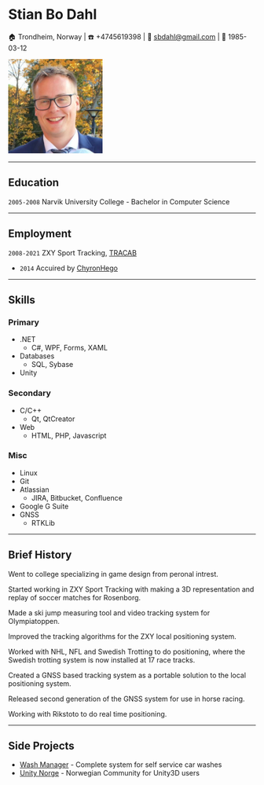 # Stian Bo Dahl

:house: Trondheim, Norway | :phone: +4745619398 | :email: sbdahl@gmail.com | :birthday: 1985-03-12 

<img src="profile_picture.jpg" width="192" height="192"  />

---

## Education

`2005-2008` Narvik University College - Bachelor in Computer Science

---

## Employment

`2008-2021` ZXY Sport Tracking, [TRACAB](https://tracab.com/)
 * `2014` Accuired by [ChyronHego](https://chyronhego.com/)

---

## Skills

### Primary
* .NET 
    * C#, WPF, Forms, XAML
* Databases
    * SQL, Sybase
* Unity

### Secondary
* C/C++
   * Qt, QtCreator
* Web
    * HTML, PHP, Javascript
  
### Misc
* Linux
* Git
* Atlassian 
    * JIRA, Bitbucket, Confluence
* Google G Suite
* GNSS
    * RTKLib

---

## Brief History

Went to college specializing in game design from peronal intrest. 

Started working in ZXY Sport Tracking with making a 3D representation and replay of soccer matches for Rosenborg.

Made a ski jump measuring tool and video tracking system for Olympiatoppen.

Improved the tracking algorithms for the ZXY local positioning system.

Worked with NHL, NFL and Swedish Trotting to do positioning, where the Swedish trotting system is now installed at 17 race tracks.

Created a GNSS based tracking system as a portable solution to the local positioning system.

Released second generation of the GNSS system for use in horse racing.

Working with Rikstoto to do real time positioning.

---

## Side Projects

* [Wash Manager](https://www.gds-midtnorge.no/bilvask/washmanager)  -  Complete system for self service car washes
* [Unity Norge](https://www.facebook.com/groups/unitynorge/) - Norwegian Community for Unity3D users
